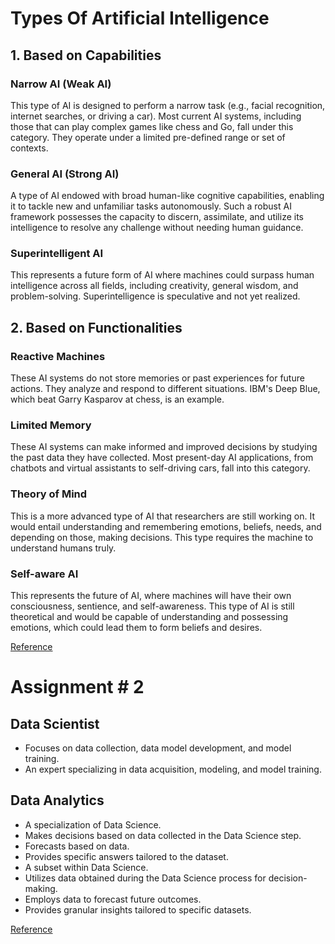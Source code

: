 # Types Of Artificial Intelligence

## 1. Based on Capabilities

### Narrow AI (Weak AI)
This type of AI is designed to perform a narrow task (e.g., facial recognition, internet searches, or driving a car). Most current AI systems, including those that can play complex games like chess and Go, fall under this category. They operate under a limited pre-defined range or set of contexts.

### General AI (Strong AI)
A type of AI endowed with broad human-like cognitive capabilities, enabling it to tackle new and unfamiliar tasks autonomously. Such a robust AI framework possesses the capacity to discern, assimilate, and utilize its intelligence to resolve any challenge without needing human guidance.

### Superintelligent AI
This represents a future form of AI where machines could surpass human intelligence across all fields, including creativity, general wisdom, and problem-solving. Superintelligence is speculative and not yet realized.

## 2. Based on Functionalities

### Reactive Machines
These AI systems do not store memories or past experiences for future actions. They analyze and respond to different situations. IBM's Deep Blue, which beat Garry Kasparov at chess, is an example.

### Limited Memory
These AI systems can make informed and improved decisions by studying the past data they have collected. Most present-day AI applications, from chatbots and virtual assistants to self-driving cars, fall into this category.

### Theory of Mind
This is a more advanced type of AI that researchers are still working on. It would entail understanding and remembering emotions, beliefs, needs, and depending on those, making decisions. This type requires the machine to understand humans truly.

### Self-aware AI
This represents the future of AI, where machines will have their own consciousness, sentience, and self-awareness. This type of AI is still theoretical and would be capable of understanding and possessing emotions, which could lead them to form beliefs and desires.

[Reference](https://www.simplilearn.com/tutorials/artificial-intelligence-tutorial/types-of-artificial-intelligence#types_of_artificial_intelligence)

# Assignment # 2

## Data Scientist

- Focuses on data collection, data model development, and model training.
- An expert specializing in data acquisition, modeling, and model training.

## Data Analytics

- A specialization of Data Science.
- Makes decisions based on data collected in the Data Science step.
- Forecasts based on data.
- Provides specific answers tailored to the dataset.
- A subset within Data Science.
- Utilizes data obtained during the Data Science process for decision-making.
- Employs data to forecast future outcomes.
- Provides granular insights tailored to specific datasets.

[Reference](https://www.youtube.com/watch?v=dcXqhMqhZUo)
